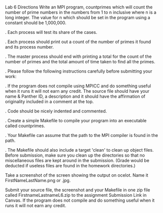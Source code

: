 Lab 6 Directions
Write an MPI program, countprimes which will count the number of prime numbers in the numbers
from 1 to n inclusive where n is a long integer. The value for n which should be set in the program using a constant should be 1,000,000.

. Each process will test its share of the cases.

. Each process should print out a count of the number of primes it found and its process number.

. The master process should end with printing a total for the count of the number of primes and the
total amount of time taken to find all the primes.

. Please follow the following instructions carefully before submitting your work:

. If the program does not compile using MPICC and do something useful when it runs it will not earn any credit.
The source file should have your name & Panther ID, a description and it should have the affirmation of originality included in a comment at the top.

. Code should be nicely indented and commented.

. Create a simple Makefile to compile your program into an executable called countprimes.

. Your Makefile can assume that the path to the MPI compiler is found in the path.

. The Makefile should also include a target 'clean' to clean up object files. Before submission, make sure you clean up the directories so that no miscellaneous files are kept around in the submission. (Grade would be deducted if useless files are found in the homework directories.)

Take a screenshot of the screen showing the output on ocelot. Name it FirstNameLastName.png or .jpg.

Submit your source file, the screenshot and your Makefile in one zip file called FirstnameLastnameL6.zip to the assignment Submission Link in Canvas.
If the program does not compile and do something useful when it runs it will not earn any credit.
